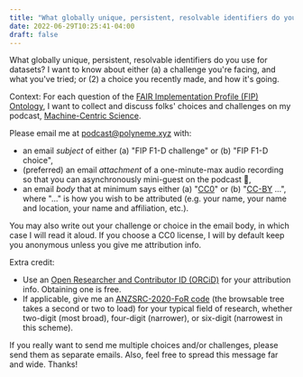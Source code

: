 ```yaml
---
title: "What globally unique, persistent, resolvable identifiers do you use for datasets?"
date: 2022-06-29T10:25:41-04:00
draft: false
---
```


What globally unique, persistent, resolvable identifiers do you use for datasets?
I want to know about either (a) a challenge you're facing, and what you've tried; or (2) a choice you recently made, and how it's going.

Context: For each question of the [FAIR Implementation Profile (FIP) Ontology](https://w3id.org/fair/fip/terms/FIP-Ontology), I want to collect and discuss folks' choices and challenges on my podcast, [Machine-Centric Science](https://podcast.polyneme.xyz/).

Please email me at [podcast@polyneme.xyz](mailto:podcast@polyneme.xyz) with:
* an email _subject_ of either (a) "FIP F1-D challenge" or (b) "FIP F1-D choice",
* (preferred) an email _attachment_ of a one-minute-max audio recording so that you can asynchronously mini-guest on the podcast 🙂,
* an email _body_ that at minimum says either (a) "[CC0](https://creativecommons.org/share-your-work/public-domain/cc0/)" or (b) "[CC-BY](https://creativecommons.org/licenses/by/4.0/) ...", where "..." is how you wish to be attributed (e.g. your name, your name and location, your name and affiliation, etc.).

You may also write out your challenge or choice in the email body, in which case I will read it
aloud. If you choose a CC0 license, I will by default keep you anonymous unless you give me attribution info.

Extra credit:
* Use an [Open Researcher and Contributor ID (ORCiD)](https://orcid.org/) for your attribution info. Obtaining one is free.
* If applicable, give me an [ANZSRC-2020-FoR code](https://vocabs.ardc.edu.au/viewById/316#browse-tree) (the browsable tree takes a second or two to load) for your typical field of research, whether two-digit (most broad), four-digit (narrower), or six-digit (narrowest in this scheme).

If you really want to send me multiple choices and/or challenges, please send them as separate emails. Also, feel free to spread this message far and wide. Thanks!

